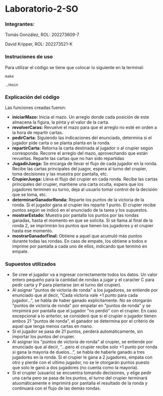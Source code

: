 # Laboratorio-2-SO

### Integrantes:

Tomás González, ROL: 202273609-7

David Kripper, ROL: 202273521-K

### Instruciones de uso

Para utilizar el código se tiene que colocar lo siguiente en la terminal:

```
make

./main
```

### Explicación del código

Las funciones creadas fueron:

- **iniciarMazo:** Inicia el mazo. Un arreglo donde cada posición de este almacena la figura, la pinta y el valor de la carta.
- **revolverCaras:** Revuelve el mazo para que el arreglo no esté en orden a la hora de repartir cartas.
- **pedirCarta:** Siguiendo las indicaciones del enunciado, determina si el jugador pide carta o se planta planta en la ronda.
- **repartirCarta:** Retorna la carta destinada al jugador o al crupier según corresponda. Recorre el arreglo del mazo, aprovechando que están revueltas. Reparte las cartas que no han sido repartidas
- **JugadirJuega:** Se encarga de llevar el flujo de cada jugador en la ronda. Recibe las cartas principales del juagor, espera al turno del crupier, toma decisiones y las muestra por pantalla, etc.
- **CrupierJuega:** Lleva el flujo del crupier en cada ronda. Recibe las cartas principales del crupier, mantiene una carta oculta, espera que los jugadores terminen su turno, deja al usuario tomar control de la decisión que se toma, etc.
- **determinarGanadorRonda:** Reparte los puntos de la victoria de la ronda. Si el jugador gana al crupier les reparte 1 punto. El crupier recibe puntos según se indicó en el enunciado de la tarea y los supuestos.
- **mostrarEstado:** Muestra por pantalla los puntos por las rondas ganadas, hasta el momento en que se solicita. Si se llama al final de la ronda 2, se imprimirán los puntos que tienen los jugadores y el crupier hasta ese momento.
- **mostrarGanadorFinal:** Obtiene a aquel que acumuló más puntos durante todas las rondas. En caso de empate, los obtiene a todos e imprime por pantalla a cada uno de ellos, indicando que terminó en empate.


### Supuestos utilizados

- Se cree el jugador va a ingresar correctamente todos los datos. Un valor entero pequeño para la cantidad de rondas a jugar y el caracter C para pedir carta y P para plantarse (en el turno del crupier).
- Al asignar "puntos de victoria de ronda" a los jugadores, se entiende por enunciado que al decir, "Cada victoria vale +1 punto para cada jugador...", se habla de haber ganado explícitamente. No se otorgarán "puntos de victoria de ronda" por empatar en "puntos de ronda" y se imrpimirá por pantalla que el jugador "no perdió" con el crupier. En caso excepcional a lo anterior, se consideró que si el crupier o jugador tienen ambos 21 "puntos de ronda", el ganador se determina por el criterio de aquel que tenga menos cartas en mano.
- Si el jugador se pasa de 21 puntos, perderá automáticamente, sin importar los puntos del crupier.
- Al asignar los "puntos de victoria de ronda" al crupier, se entiende por enunciado que al decir, "...pero el crupier recibe solo +1 punto por ronda si gana la mayoría de duelos...", se habla de haberle ganado a tres jugadores en la ronda. Si el crupier le gana a 2 jugadores, empata con otro y pierde con el ultimo jugador, no se le otorgarán puntos puesto que solo le ganó a dos jugadores (no cuenta como la mayoría).
- Si el crupier (usuario) se encuentra tomando decisiones, y elige pedir una carta pero se pasa de los puntos, el turno del crupier terminará atuomáticamente e imprimirá por pantalla el resultado de la ronda y continuará con el flujo de las demás rondas.

